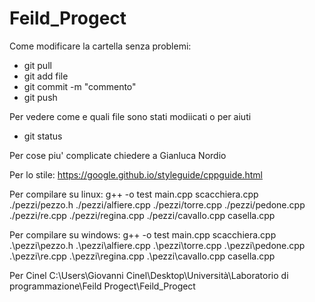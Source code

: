 # Feild_Progect

Come modificare la cartella senza problemi:
- git pull 
- git add file
- git commit -m "commento"
- git push

Per vedere come e quali file sono stati modiicati o per aiuti
- git status

Per cose piu' complicate chiedere a Gianluca Nordio

Per lo stile: https://google.github.io/styleguide/cppguide.html

Per compilare su linux: g++ -o test main.cpp scacchiera.cpp ./pezzi/pezzo.h ./pezzi/alfiere.cpp ./pezzi/torre.cpp ./pezzi/pedone.cpp ./pezzi/re.cpp ./pezzi/regina.cpp ./pezzi/cavallo.cpp casella.cpp

Per compilare su windows: g++ -o test main.cpp scacchiera.cpp .\pezzi\pezzo.h .\pezzi\alfiere.cpp .\pezzi\torre.cpp .\pezzi\pedone.cpp .\pezzi\re.cpp .\pezzi\regina.cpp .\pezzi\cavallo.cpp casella.cpp



Per Cinel  C:\Users\Giovanni Cinel\Desktop\Università\Laboratorio di programmazione\Feild Progect\Feild_Progect